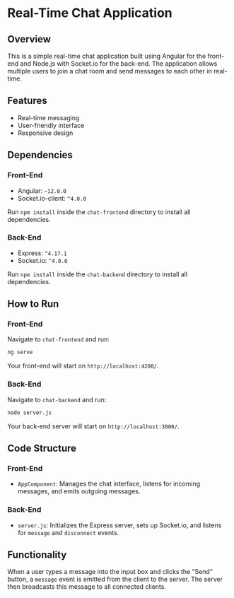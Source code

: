 # Real-Time Chat Application

## Overview

This is a simple real-time chat application built using Angular for the front-end and Node.js with Socket.io for the back-end. The application allows multiple users to join a chat room and send messages to each other in real-time.

## Features

- Real-time messaging
- User-friendly interface
- Responsive design

## Dependencies

### Front-End

- Angular: `~12.0.0`
- Socket.io-client: `^4.0.0`

Run `npm install` inside the `chat-frontend` directory to install all dependencies.

### Back-End

- Express: `^4.17.1`
- Socket.io: `^4.0.0`

Run `npm install` inside the `chat-backend` directory to install all dependencies.

## How to Run

### Front-End

Navigate to `chat-frontend` and run:

```bash
ng serve
```

Your front-end will start on `http://localhost:4200/`.

### Back-End

Navigate to `chat-backend` and run:

```bash
node server.js
```

Your back-end server will start on `http://localhost:3000/`.

## Code Structure

### Front-End

- `AppComponent`: Manages the chat interface, listens for incoming messages, and emits outgoing messages.

### Back-End

- `server.js`: Initializes the Express server, sets up Socket.io, and listens for `message` and `disconnect` events.

## Functionality

When a user types a message into the input box and clicks the "Send" button, a `message` event is emitted from the client to the server. The server then broadcasts this message to all connected clients. 
